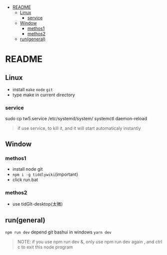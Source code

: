 <!-- vim-markdown-toc GitLab -->

* [README](#readme)
  * [Linux](#linux)
    * [service](#service)
  * [Window](#window)
    * [methos1](#methos1)
    * [methos2](#methos2)
  * [run(general)](#rungeneral)

<!-- vim-markdown-toc -->

# README

## Linux

* install `make` `node` `git`
* type make in current directory

### service

sudo cp tw5.service /etc/systemd/system/
systemctl daemon-reload

> if use service, to kill it, and it will start automaticaly instantly

## Window

### methos1

* install node git
* `npm i -g tiddlywiki`(important)
* click run.bat

### methos2

* use tidGIt-desktop(太微)

## run(general)

`npm run dev` depend git bashui in windows
`yarn dev`

> NOTE: if you use npm run dev &, only use npm run dev again , and ctrl c to exit this node program
